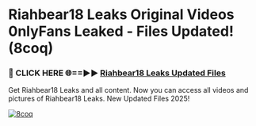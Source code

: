 # Riahbear18 Leaks Original Videos 0nlyFans Leaked - Files Updated! (8coq)

<h3>🔴 CLICK HERE 🌐==►► <a href="https://tinyurl.com/2jnfzry5" rel="nofollow">Riahbear18 Leaks Updated Files</a></h3>

Get Riahbear18 Leaks and all content. Now you can access all videos and pictures of Riahbear18 Leaks. New Updated Files 2025!

[![8coq](https://i.imgur.com/GyGTBgg.gif)](https://tinyurl.com/2jnfzry5)
